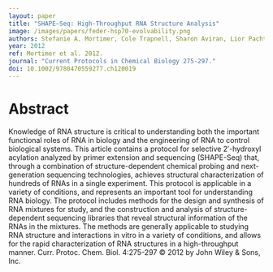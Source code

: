 ```yaml
---
layout: paper
title: "SHAPE–Seq: High‐Throughput RNA Structure Analysis"
image: /images/papers/feder-hsp70-evolvability.png
authors: Stefanie A. Mortimer, Cole Trapnell, Sharon Aviran, Lior Pachter, Julius B. Lucks.
year: 2012
ref: Mortimer et al. 2012.
journal: "Current Protocols in Chemical Biology 275-297."
doi: 10.1002/9780470559277.ch120019
---
```


# Abstract

Knowledge of RNA structure is critical to understanding both the important functional roles of RNA in biology and the engineering of RNA to control biological systems. This article contains a protocol for selective 2′-hydroxyl acylation analyzed by primer extension and sequencing (SHAPE-Seq) that, through a combination of structure-dependent chemical probing and next-generation sequencing technologies, achieves structural characterization of hundreds of RNAs in a single experiment. This protocol is applicable in a variety of conditions, and represents an important tool for understanding RNA biology. The protocol includes methods for the design and synthesis of RNA mixtures for study, and the construction and analysis of structure-dependent sequencing libraries that reveal structural information of the RNAs in the mixtures. The methods are generally applicable to studying RNA structure and interactions in vitro in a variety of conditions, and allows for the rapid characterization of RNA structures in a high-throughput manner. Curr. Protoc. Chem. Biol. 4:275-297 © 2012 by John Wiley & Sons, Inc.
